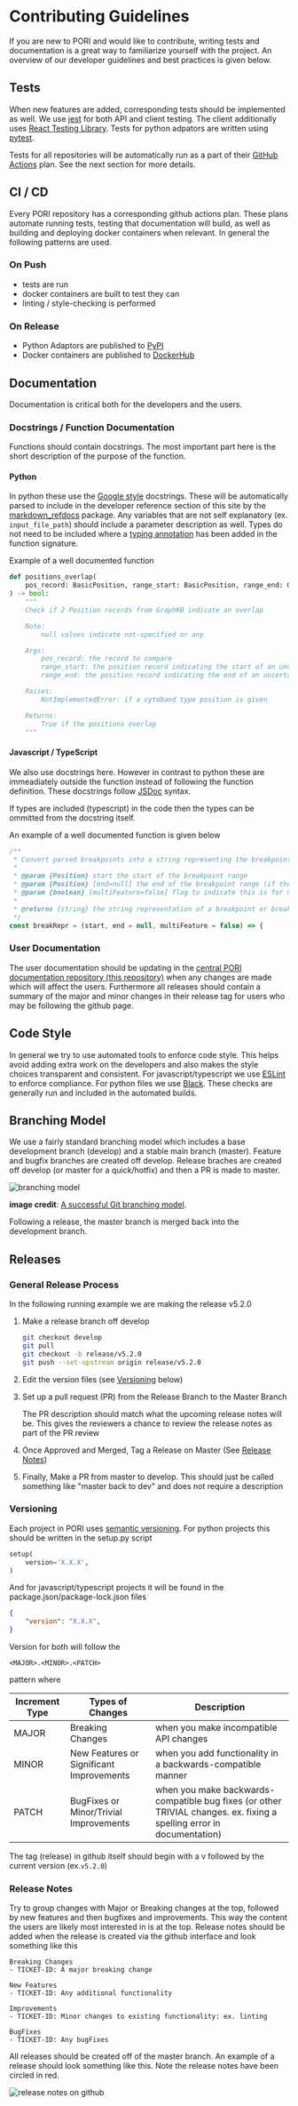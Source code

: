 # Contributing Guidelines

If you are new to PORI and would like to contribute, writing tests and documentation is a great way to familiarize yourself with the project. An overview of our developer guidelines and best practices is given below.

## Tests

When new features are added, corresponding tests should be implemented as well. We use [jest](https://jestjs.io/) for both API and client testing. The client additionally uses [React Testing Library](https://testing-library.com/docs/react-testing-library/intro/). Tests for python adpators are written using [pytest](https://docs.pytest.org/en/6.2.x/).

Tests for all repositories will be automatically run as a part of their [GitHub Actions](https://github.com/features/actions) plan. See the next section for more details.

## CI / CD

Every PORI repository has a corresponding github actions plan. These plans automate running tests, testing that documentation will build, as well as building and deploying docker containers when relevant. In general the following patterns are used.

### On Push

- tests are run
- docker containers are built to test they can
- linting / style-checking is performed

### On Release

- Python Adaptors are published to [PyPI](https://pypi.org/project/pip/)
- Docker containers are published to [DockerHub](https://hub.docker.com/)

## Documentation

Documentation is critical both for the developers and the users.

### Docstrings / Function Documentation

Functions should contain docstrings. The most important part here is the short description of the purpose of the function.

#### Python

In python these use the [Google style](http://google.github.io/styleguide/pyguide.html#38-comments-and-docstrings) docstrings. These will be automatically parsed to include in the developer reference section of this site by the [markdown_refdocs](https://github.com/creisle/markdown_refdocs/) package. Any variables that are not self explanatory (ex. `input_file_path`) should include a parameter description as well. Types do not need to be included where a [typing annotation](https://docs.python.org/3/library/typing.html) has been added in the function signature.

Example of a well documented function

```python
def positions_overlap(
    pos_record: BasicPosition, range_start: BasicPosition, range_end: Optional[BasicPosition] = None
) -> bool:
    """
    Check if 2 Position records from GraphKB indicate an overlap

    Note:
        null values indicate not-specified or any

    Args:
        pos_record: the record to compare
        range_start: the position record indicating the start of an uncertainty range
        range_end: the position record indicating the end of an uncertainty range

    Raises:
        NotImplementedError: if a cytoband type position is given

    Returns:
        True if the positions overlap
    """
```

#### Javascript / TypeScript

We also use docstrings here. However in contrast to python these are immeadiately outside the function instead of following the function definition. These docstrings follow [JSDoc](https://jsdoc.app/) syntax.

If types are included (typescript) in the code then the types can be ommitted from the docstring itself.

An example of a well documented function is given below

```js
/**
 * Convert parsed breakpoints into a string representing the breakpoint range
 *
 * @param {Position} start the start of the breakpoint range
 * @param {Position} [end=null] the end of the breakpoint range (if the breakpoint is a range)
 * @param {boolean} [multiFeature=false] flag to indicate this is for multi-feature notation and should not contain brackets
 *
 * @returns {string} the string representation of a breakpoint or breakpoint range including the prefix
 */
const breakRepr = (start, end = null, multiFeature = false) => {
```

### User Documentation

The user documentation should be updating in the [central PORI documentation repository (this repository)](https://github.com/bcgsc/pori/) when any changes are made which will affect the users. Furthermore all releases should contain a summary of the major and minor changes in their release tag for users who may be following the github page.

## Code Style

In general we try to use automated tools to enforce code style. This helps avoid adding extra work on the developers and also makes the style choices transparent and consistent. For javascript/typescript we use [ESLint](https://eslint.org/) to enforce compliance. For python files we use [Black](https://github.com/psf/black). These checks are generally run and included in the automated builds.

## Branching Model

We use a fairly standard branching model which includes a base development branch (develop) and a stable main branch (master). Feature and bugfix branches are created off develop. Release braches are created off develop (or master for a quick/hotfix) and then a PR is made to master.

![branching model](https://nvie.com/img/git-model@2x.png)

**image credit**: [A successful Git branching model](https://nvie.com/posts/a-successful-git-branching-model/).

Following a release, the master branch is merged back into the development branch.

## Releases

### General Release Process

In the following running example we are making the release v5.2.0

1. Make a release branch off develop

    ```bash
    git checkout develop
    git pull
    git checkout -b release/v5.2.0
    git push --set-upstream origin release/v5.2.0
    ```

2. Edit the version files (see [Versioning](#versioning) below)
3. Set up a pull request (PR) from the Release Branch to the Master Branch

    The PR description should match what the upcoming release notes will be. This gives the reviewers a chance to review the release notes as part of the PR review

4. Once Approved and Merged, Tag a Release on Master (See [Release Notes](#release-notes))
5. Finally, Make a PR from master to develop. This should just be called something like "master back to dev" and does not require a description

### Versioning

Each project in PORI uses [semantic versioning](https://semver.org/). For python projects this should be written in the setup.py script

```python
setup(
    version='X.X.X',
)
```

And for javascript/typescript projects it will be found in the package.json/package-lock.json files

```json
{
    "version": "X.X.X",
}
```

Version for both will follow the

```text
<MAJOR>.<MINOR>.<PATCH>
```

pattern where

| Increment Type | Types of Changes                         | Description                                                                                                           |
| -------------- | ---------------------------------------- | --------------------------------------------------------------------------------------------------------------------- |
| MAJOR          | Breaking Changes                         | when you make incompatible API changes                                                                                |
| MINOR          | New Features or Significant Improvements | when you add functionality in a backwards-compatible manner                                                           |
| PATCH          | BugFixes or Minor/Trivial Improvements   | when you make backwards-compatible bug fixes (or other TRIVIAL changes. ex. fixing a spelling error in documentation) |

The tag (release) in github itself should begin with a v followed by the current version (ex.`v5.2.0`)

### Release Notes

Try to group changes with Major or Breaking changes at the top, followed by new features and then bugfixes and improvements. This way the content the users are likely most interested in is at the top. Release notes should be added when the release is created via the github interface and look something like this

```text
Breaking Changes
- TICKET-ID: A major breaking change

New Features
- TICKET-ID: Any additional functionality

Improvements
- TICKET-ID: Minor changes to existing functionality: ex. linting

BugFixes
- TICKET-ID: Any bugFixes
```

All releases should be created off of the master branch. An example of a release should look something like this. Note the release notes have been circled in red.

![release notes on github](../images/pori-github-releases-example.png)
